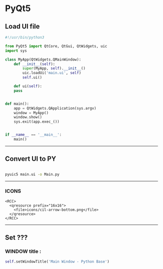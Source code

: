 # PyQt5 

## Load UI file 

```python
#!/usr/bin/python3

from PyQt5 import QtCore, QtGui, QtWidgets, uic
import sys

class MyApp(QtWidgets.QMainWindow):
    def __init__(self):
        super(MyApp, self).__init__()
        uic.loadUi('main.ui', self)
        self.ui()

    def ui(self):
    pass


def main():
    app = QtWidgets.QApplication(sys.argv)
    window = MyApp()
    window.show()
    sys.exit(app.exec_())


if __name__ == '__main__':
    main()

```
---

## Convert UI to PY 

```bash

pyuic5 main.ui -o Main.py

```
---
### ICONS
```
<RCC>
  <qresource prefix="16x16">
    <file>icons/cil-arrow-bottom.png</file>
  </qresource>
</RCC>
```
---
## Set ???

### WINDOW title :

```python
self.setWindowTitle('Main Window - Python Base')
```



